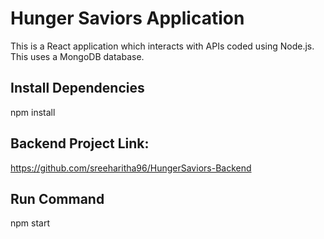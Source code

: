 # Hunger Saviors Application

This is a React application which interacts with APIs coded using Node.js. This uses a MongoDB database.

## Install Dependencies
npm install

## Backend Project Link:
https://github.com/sreeharitha96/HungerSaviors-Backend

## Run Command
npm start

